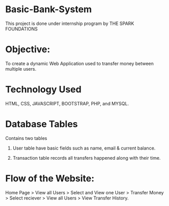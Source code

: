 # Basic-Bank-System
This project is done under internship program by THE SPARK FOUNDATIONS

# Objective:

To create a dynamic Web Application used to transfer money between multiple users.

# Technology Used 

HTML, CSS, JAVASCRIPT, BOOTSTRAP, PHP, and MYSQL.

# Database Tables 

Contains two tables

1. User table have basic fields such as name, email & current balance.

2. Transaction table records all transfers happened along with their time.

# Flow of the Website:

Home Page > View all Users > Select and View one User > Transfer Money > Select reciever > View all Users > View Transfer History.
